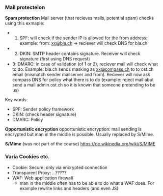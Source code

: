 
### Mail protecteion

**Spam protection**
Mail server (that recieves mails, potential spam) checks using this exmaple: 
- 1. SPF: will check if the sender IP is allowed for the from address: example: from: xx@bla.ch -> reciever will check DNS for bla.ch 
- 2. DKIN: SMTP header contains signature. Receiver will check signature (first using DNS request)
- 3: DMARC: in case of validation (of 1 or 2), reciever mail will check what to do. Example: 
bla.ch sends masking as xx@compass.ch to to ost.ch email (mismatch sender mailserver and from). Reciever will now ask compass DNS for policy what there is to do (example: reject mail abut send a mail admin.ost.ch so it is known that someone pretending to be us)

Key words: 
- SPF: Sender policy framework
- DKIN: (check header signature)
- DMARC:  Policy


**Opportunistic encryption**
opportunistic encryption:  mail sending is encrypted but man in the middle is possible.
Usually replaced by S/Mime.


**S/Mime**
(was not part of the course)
https://de.wikipedia.org/wiki/S/MIME


### Varia Cookies etc.
- Cookie: Secure: only via encrypted connection
- Transparent Proxy: ...?????
- WAF: Web application firewall 
    - man in the middle often has to be able to do what a WAF does. For example rewrite links and headers (and even JS)
